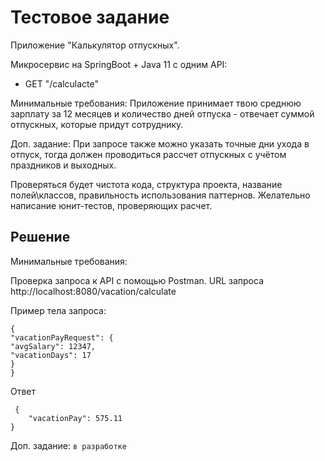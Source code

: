 # Тестовое задание
Приложение "Калькулятор отпускных".

Микросервис на SpringBoot + Java 11 c одним API:

* GET "/calculacte"



Минимальные требования: Приложение принимает твою среднюю зарплату за 12 месяцев и количество дней отпуска - отвечает суммой отпускных, которые придут сотруднику.

Доп. задание: При запросе также можно указать точные дни ухода в отпуск, тогда должен проводиться рассчет отпускных с учётом праздников и выходных.



Проверяться будет чистота кода, структура проекта, название полей\классов, правильность использования паттернов. Желательно написание юнит-тестов, проверяющих расчет.

## Решение

Минимальные требования:

Проверка запроса к API с помощью Postman. URL запроса http://localhost:8080/vacation/calculate

Пример тела запроса:
```
{
"vacationPayRequest": {
"avgSalary": 12347,
"vacationDays": 17
}
}
```
Ответ
```
 {
    "vacationPay": 575.11
}
```

Доп. задание:
`в разработке`

